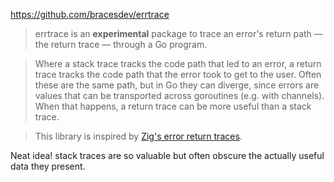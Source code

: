 https://github.com/bracesdev/errtrace

> errtrace is an **experimental** package to trace an error's return path — the return trace — through a Go program.

> Where a stack trace tracks the code path that led to an error, a return trace tracks the code path that the error took to get to the user. Often these are the same path, but in Go they can diverge, since errors are values that can be transported across goroutines (e.g. with channels). When that happens, a return trace can be more useful than a stack trace.

> This library is inspired by [Zig's error return traces](https://ziglang.org/documentation/0.11.0/#Error-Return-Traces).

Neat idea! stack traces are so valuable but often obscure the actually useful data they present.